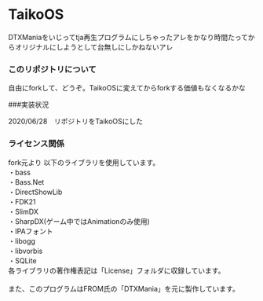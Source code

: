 # TaikoOS
DTXManiaをいじってtja再生プログラムにしちゃったアレをかなり時間たってからオリジナルにしようとして台無しにしかねないアレ
### このリポジトリについて
自由にforkして、どうぞ。TaikoOSに変えてからforkする価値もなくなるかな<br/>

###実装状況

2020/06/28　リポジトリをTaikoOSにした

### ライセンス関係
fork元より
以下のライブラリを使用しています。<br/>
・bass<br/>
・Bass.Net<br/>
・DirectShowLib<br/>
・FDK21<br/>
・SlimDX<br/>
・SharpDX(ゲーム中ではAnimationのみ使用)<br/>
・IPAフォント<br/>
・libogg<br/>
・libvorbis<br/>
・SQLite<br/>
各ライブラリの著作権表記は「License」フォルダに収録しています。<br/>
<br/>
また、このプログラムはFROM氏の「DTXMania」を元に製作しています。

